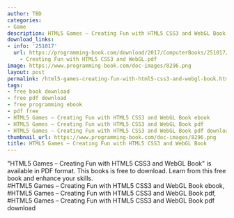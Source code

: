 ```yaml
---
author: TBD
categories:
- Game
description: HTML5 Games – Creating Fun with HTML5 CSS3 and WebGL Book
download_links:
- info: '251017'
  url: https://programming-book.com/download/2017/ComputerBooks/251017/HTML5 Games
    - Creating Fun with HTML5 CSS3 and WebGL.pdf
image: https://www.programming-book.com/doc-images/8296.png
layout: post
permalink: /html5-games-creating-fun-with-html5-css3-and-webgl-book.html
tags:
- free book download
- free pdf download
- free programming ebook
- pdf free
- HTML5 Games – Creating Fun with HTML5 CSS3 and WebGL Book ebook
- HTML5 Games – Creating Fun with HTML5 CSS3 and WebGL Book pdf
- HTML5 Games – Creating Fun with HTML5 CSS3 and WebGL Book pdf download
thumbnail_url: https://www.programming-book.com/doc-images/8296.png
title: HTML5 Games – Creating Fun with HTML5 CSS3 and WebGL Book
---
```


 
<div class="item-desc text-justify">
  "HTML5 Games – Creating Fun with HTML5 CSS3 and WebGL Book" is available in PDF format. This books is free to download. Learn from this free book and enhance your skills.
  <br>
  #HTML5 Games – Creating Fun with HTML5 CSS3 and WebGL Book ebook, #HTML5 Games – Creating Fun with HTML5 CSS3 and WebGL Book pdf, #HTML5 Games – Creating Fun with HTML5 CSS3 and WebGL Book pdf download
</div>